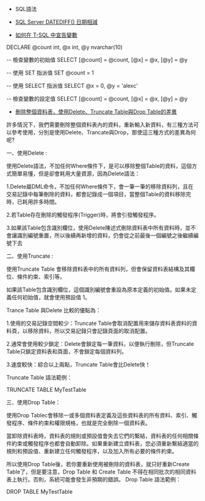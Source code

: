 * SQL語法
- [SQL Server DATEDIFF() 日期相減](https://www.fooish.com/sql/sql-server-datediff-function.html)

* [如何在 T-SQL 中宣告變數](https://ithelp.ithome.com.tw/articles/10009411)

DECLARE @count int, @x int, @y nvarchar(10)

-- 檢查變數的初始值
SELECT [@count] = @count, [@x] = @x, [@y] = @y

-- 使用 SET 指派值
SET @count = 1

-- 使用 SELECT 指派值
SELECT @x = 0, @y = 'alexc'

-- 檢查變數的設定值
SELECT [@count] = @count, [@x] = @x, [@y] = @y


* [刪除整個資料表，使用Delete、Truncate Table與Drop Table的差異](https://byron0920.pixnet.net/blog/post/85759990)

許多情況下，我們需要刪除整個資料表內的資料，重新輸入新資料，有三種方法可以參考使用，分別是使用Delete、Trancate與Drop，那使這三種方式的差異為何呢?

一、使用Delete :

使用Delete語法，不加任何Where條件下，是可以移除整個Table的資料，這個方式簡單易懂，但是卻會耗用大量資源，因為Delete語法：

1.Delete屬DML命令，不加任何Where條件下，會一筆一筆的移除資料列，且在交易記錄中每筆刪除的資料，都會記錄成一個項目，當整個Table的資料移除完時，已耗用許多時間。

2.若Table存在刪除的觸發程序(Trigger)時，將會引發觸發程序。

3.如果該Table包含識別欄位，使用Delete陳述式刪除資料表中所有資料時，並不會讓識別編號重置，所以後續再新增的資料，仍會從之前最後一個編號之後繼續編號下去

 

二、使用Truncate :

使用Truncate Table 會移除資料表中的所有資料列，但會保留資料表結構及其欄位、條件約束、索引等。

如果該Table包含識別欄位，這個識別編號會重設為原本定義的初始值。如果未定義任何初始值，就會使用預設值 1。

Trance Table 與Delete 比較的優點為：

1.使用的交易記錄空間較少：Truncate Table會取消配置用來儲存資料表資料的資料頁，以移除資料，所以交易記錄只會記錄頁面的取消配置。

2.通常會使用較少鎖定：Delete會鎖定每一筆資料，以便執行刪除，但Truncate Table只鎖定資料表和頁面，不會鎖定每個資料列。

3.速度較快：綜合以上兩點，Truncate Table會比Delete快！

Truncate Table 語法範例：

TRUNCATE TABLE MyTestTable
 


三、使用Drop Table：

使用Drop Tablec會移除一或多個資料表定義及這些資料表的所有資料、索引、觸發程序、條件約束和權限規格，也就是完全刪除一個資料表。

當卸除資料表時，資料表的規則或預設值會失去它們的繫結，資料表的任何相關條件約束或觸發程序也都會自動卸除。如果重新建立資料表，您必須重新繫結適當的規則和預設值、重新建立任何觸發程序，以及加入所有必要的條件約束。

所以使用Drop Table後，若你要重新使用被刪除的資料表，就只好重新Create Table了，但是要注意，Drop Table 和 Create Table 不得在相同批次的相同資料表上執行。否則，系統可能會發生非預期的錯誤。
Drop Table 語法範例：

DROP TABLE MyTestTable

